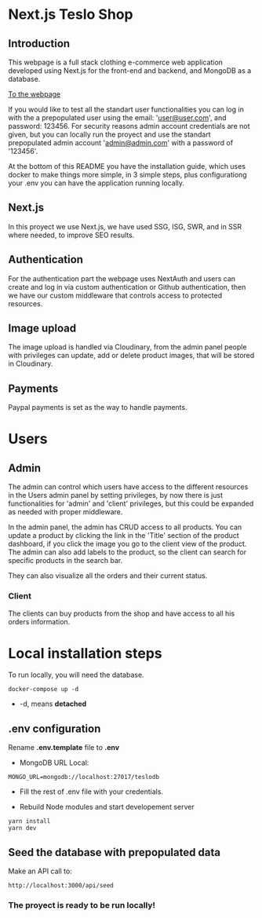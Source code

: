 # Next.js Teslo Shop

## Introduction

This webpage is a full stack clothing e-commerce web application developed using Next.js for the front-end and backend, and MongoDB as a database.

[To the webpage](https://teslo-shop-ruby.vercel.app/)

If you would like to test all the standart user functionalities you can log in with the a prepopulated user using the email: 'user@user.com', and password: 123456. For security reasons admin account credentials are not given, but you can locally run the proyect and use the standart prepopulated admin account 'admin@admin.com' with a password of '123456'.

At the bottom of this README you have the installation guide, which uses docker to make things more simple, in 3 simple steps, plus configurationg your .env you can have the application running locally.

## Next.js

In this proyect we use Next.js, we have used SSG, ISG, SWR, and in SSR where needed, to improve SEO results.

## Authentication

For the authentication part the webpage uses NextAuth and users can create and log in via custom authentication or Github authentication, then we have our custom middleware that controls access to protected resources.

## Image upload

The image upload is handled via Cloudinary, from the admin panel people with privileges can update, add or delete product images, that will be stored in Cloudinary.

## Payments

Paypal payments is set as the way to handle payments.

# Users

## Admin

The admin can control which users have access to the different resources in the Users admin panel by setting privileges, by now there is just functionalities for 'admin' and 'client' privileges, but this could be expanded as needed with proper middleware.

In the admin panel, the admin has CRUD access to all products. You can update a product by clicking the link in the 'Title' section of the product dashboard, if you click the image you go to the client view of the product. The admin can also add labels to the product, so the client can search for specific products in the search bar.

They can also visualize all the orders and their current status.

### Client

The clients can buy products from the shop and have access to all his orders information.

# Local installation steps

To run locally, you will need the database.

```
docker-compose up -d
```

- -d, means **detached**

## .env configuration

Rename **.env.template** file to **.env**

- MongoDB URL Local:

```
MONGO_URL=mongodb://localhost:27017/teslodb
```

- Fill the rest of .env file with your credentials.

- Rebuild Node modules and start developement server

```
yarn install
yarn dev
```

## Seed the database with prepopulated data

Make an API call to:

```
http://localhost:3000/api/seed
```

### The proyect is ready to be run locally!

